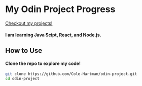 # My Odin Project Progress

[Checkout my projects!](https://cole-hartman.github.io/odin-project/)
#### I am learning Java Scipt, React, and Node.js.

## How to Use
#### Clone the repo to explore my code!
```bash
git clone https://github.com/Cole-Hartman/odin-project.git
cd odin-project
```
